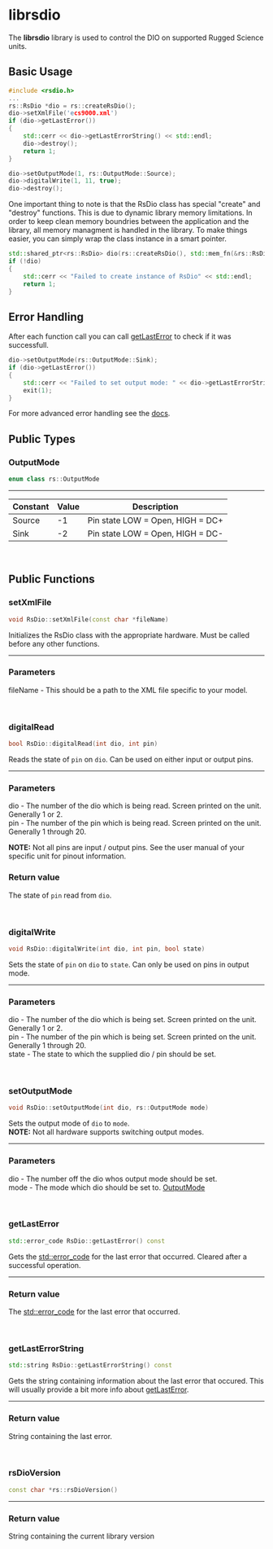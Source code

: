 # librsdio

The **librsdio** library is used to control the DIO on supported Rugged Science units. 

## Basic Usage

```c++
#include <rsdio.h>
...
rs::RsDio *dio = rs::createRsDio();
dio->setXmlFile('ecs9000.xml')
if (dio->getLastError())
{
    std::cerr << dio->getLastErrorString() << std::endl;
    dio->destroy();
    return 1;
}

dio->setOutputMode(1, rs::OutputMode::Source);
dio->digitalWrite(1, 11, true);
dio->destroy();
```

One important thing to note is that the RsDio class has special "create" and "destroy" functions. This is due to dynamic library memory limitations. In order to keep clean memory boundries between the application and the library, all memory managment is handled in the library. To make things easier, you can simply wrap the class instance in a smart pointer.

```c++
std::shared_ptr<rs::RsDio> dio(rs::createRsDio(), std::mem_fn(&rs::RsDio::destroy));
if (!dio)
{
    std::cerr << "Failed to create instance of RsDio" << std::endl;
    return 1;
}
```

## Error Handling
After each function call you can call [getLastError](#getlasterror) to check if it was successfull.

```c++
dio->setOutputMode(rs::OutputMode::Sink);
if (dio->getLastError())
{
    std::cerr << "Failed to set output mode: " << dio->getLastErrorString() << std::endl;
    exit(1);
}
```

For more advanced error handling see the [docs](./errors.md).

## Public Types

### OutputMode
```c++
enum class rs::OutputMode
```
---
| Constant  | Value     | Description                       |
|-----------|-----------|-----------------------------------|
| Source    | -1        | Pin state LOW = Open, HIGH = DC+  |
| Sink      | -2        | Pin state LOW = Open, HIGH = DC-  |

<br>

## Public Functions

### setXmlFile
```c++
void RsDio::setXmlFile(const char *fileName)
```

Initializes the RsDio class with the appropriate hardware. Must be called before any other functions.

---

### Parameters
fileName - This should be a path to the XML file specific to your model.

<br>

### digitalRead
```c++
bool RsDio::digitalRead(int dio, int pin)
```

Reads the state of `pin` on `dio`. Can be used on either input or output pins.

---

### Parameters
dio - The number of the dio which is being read. Screen printed on the unit. Generally 1 or 2.  
pin - The number of the pin which is being read. Screen printed on the unit. Generally 1 through 20.

**NOTE:** Not all pins are input / output pins. See the user manual of your specific unit for pinout information.

### Return value
The state of `pin` read from `dio`.

<br>

### digitalWrite
```c++
void RsDio::digitalWrite(int dio, int pin, bool state)
```

Sets the state of `pin` on `dio` to `state`. Can only be used on pins in output mode.

---

### Parameters
dio - The number of the dio which is being set. Screen printed on the unit. Generally 1 or 2.  
pin - The number of the pin which is being set. Screen printed on the unit. Generally 1 through 20.  
state - The state to which the supplied dio / pin should be set.  

<br>

### setOutputMode
```c++
void RsDio::setOutputMode(int dio, rs::OutputMode mode)
```

Sets the output mode of `dio` to `mode`.  
**NOTE:** Not all hardware supports switching output modes.

---

### Parameters
dio - The number off the dio whos output mode should be set.  
mode - The mode which dio should be set to. [OutputMode](#outputmode)


<br>

### getLastError
```c++
std::error_code RsDio::getLastError() const
```

Gets the [std::error_code](https://en.cppreference.com/w/cpp/error/error_code) for the last error that occurred. Cleared after a successful operation.

---

### Return value
The [std::error_code](https://en.cppreference.com/w/cpp/error/error_code) for the last error that occurred.

<br>

### getLastErrorString
```c++
std::string RsDio::getLastErrorString() const
```

Gets the string containing information about the last error that occured. This will usually provide a bit more info about [getLastError](#getlasterror).

---

### Return value
String containing the last error.

<br>

### rsDioVersion
```c++
const char *rs::rsDioVersion()
```

---

### Return value
String containing the current library version
